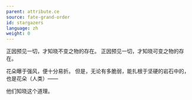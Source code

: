 ```yaml
---
parent: attribute.ce
source: fate-grand-order
id: stargazers
language: zh
weight: 0
---
```


正因预见一切，才知晓不变之物的存在。
正因预见一切，才知晓可变之物的存在。

花朵曝于强风，便十分易折。
但是，无论有多脆弱，能扎根于坚硬的岩石中的，也是花朵（人类）——

他们知晓这个道理。
